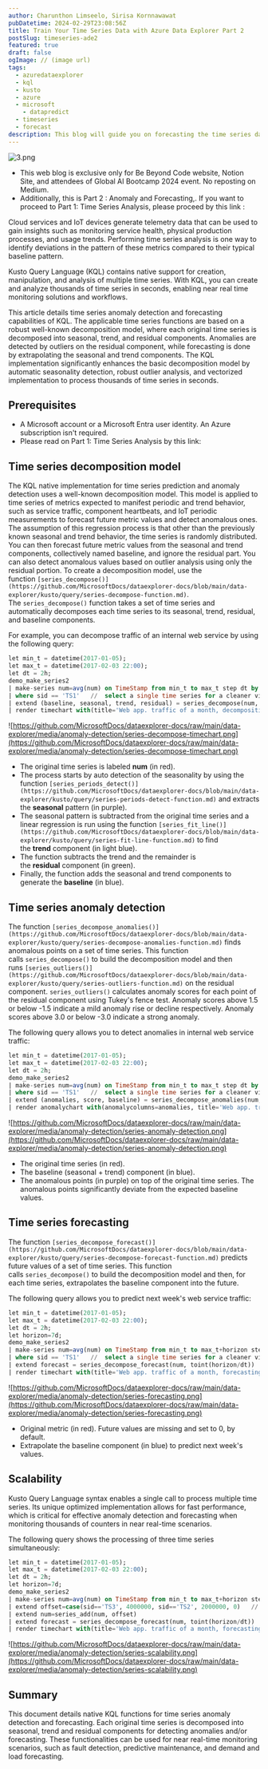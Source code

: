 ```yaml
---
author: Charunthon Limseelo, Sirisa Kornnawawat
pubDatetime: 2024-02-29T23:08:56Z
title: Train Your Time Series Data with Azure Data Explorer Part 2
postSlug: timeseries-ade2
featured: true
draft: false
ogImage: // (image url)
tags:
  - azuredataexplorer
  - kql
  - kusto
  - azure
  - microsoft
	- datapredict
  - timeseries
  - forecast
description: This blog will guide you on forecasting the time series dataset on Azure Data Explorer
---
```


![3.png](https://boatchrnthn.notion.site/image/https%3A%2F%2Fprod-files-secure.s3.us-west-2.amazonaws.com%2Fdc9f3c9a-ac9d-4d06-b551-6ddd8dfd0ebf%2Fc1e14aac-f3c2-46e9-b65f-458f79af7e20%2F3.png?table=block&id=e943d1c1-fa94-418c-87cc-1c100636b56c&spaceId=dc9f3c9a-ac9d-4d06-b551-6ddd8dfd0ebf&width=2000&userId=&cache=v2)

- This web blog is exclusive only for Be Beyond Code website, Notion Site, and attendees of Global AI Bootcamp 2024 event. No reposting on Medium.
- Additionally, this is Part 2 : Anomaly and Forecasting,. If you want to proceed to Part 1: Time Series Analysis, please proceed by this link :

Cloud services and IoT devices generate telemetry data that can be used to gain insights such as monitoring service health, physical production processes, and usage trends. Performing time series analysis is one way to identify deviations in the pattern of these metrics compared to their typical baseline pattern.

Kusto Query Language (KQL) contains native support for creation, manipulation, and analysis of multiple time series. With KQL, you can create and analyze thousands of time series in seconds, enabling near real time monitoring solutions and workflows.

This article details time series anomaly detection and forecasting capabilities of KQL. The applicable time series functions are based on a robust well-known decomposition model, where each original time series is decomposed into seasonal, trend, and residual components. Anomalies are detected by outliers on the residual component, while forecasting is done by extrapolating the seasonal and trend components. The KQL implementation significantly enhances the basic decomposition model by automatic seasonality detection, robust outlier analysis, and vectorized implementation to process thousands of time series in seconds.

## **Prerequisites**

- A Microsoft account or a Microsoft Entra user identity. An Azure subscription isn't required.
- Please read on Part 1: Time Series Analysis by this link:

## **Time series decomposition model**

The KQL native implementation for time series prediction and anomaly detection uses a well-known decomposition model. This model is applied to time series of metrics expected to manifest periodic and trend behavior, such as service traffic, component heartbeats, and IoT periodic measurements to forecast future metric values and detect anomalous ones. The assumption of this regression process is that other than the previously known seasonal and trend behavior, the time series is randomly distributed. You can then forecast future metric values from the seasonal and trend components, collectively named baseline, and ignore the residual part. You can also detect anomalous values based on outlier analysis using only the residual portion. To create a decomposition model, use the function `[series_decompose()](https://github.com/MicrosoftDocs/dataexplorer-docs/blob/main/data-explorer/kusto/query/series-decompose-function.md)`. The `series_decompose()` function takes a set of time series and automatically decomposes each time series to its seasonal, trend, residual, and baseline components.

For example, you can decompose traffic of an internal web service by using the following query:

```sql
let min_t = datetime(2017-01-05);
let max_t = datetime(2017-02-03 22:00);
let dt = 2h;
demo_make_series2
| make-series num=avg(num) on TimeStamp from min_t to max_t step dt by sid
| where sid == 'TS1'   //  select a single time series for a cleaner visualization
| extend (baseline, seasonal, trend, residual) = series_decompose(num, -1, 'linefit')  //  decomposition of a set of time series to seasonal, trend, residual, and baseline (seasonal+trend)
| render timechart with(title='Web app. traffic of a month, decomposition', ysplit=panels)
```

![https://github.com/MicrosoftDocs/dataexplorer-docs/raw/main/data-explorer/media/anomaly-detection/series-decompose-timechart.png](https://github.com/MicrosoftDocs/dataexplorer-docs/raw/main/data-explorer/media/anomaly-detection/series-decompose-timechart.png)

- The original time series is labeled **num** (in red).
- The process starts by auto detection of the seasonality by using the function `[series_periods_detect()](https://github.com/MicrosoftDocs/dataexplorer-docs/blob/main/data-explorer/kusto/query/series-periods-detect-function.md)` and extracts the **seasonal** pattern (in purple).
- The seasonal pattern is subtracted from the original time series and a linear regression is run using the function `[series_fit_line()](https://github.com/MicrosoftDocs/dataexplorer-docs/blob/main/data-explorer/kusto/query/series-fit-line-function.md)` to find the **trend** component (in light blue).
- The function subtracts the trend and the remainder is the **residual** component (in green).
- Finally, the function adds the seasonal and trend components to generate the **baseline** (in blue).

## **Time series anomaly detection**

The function `[series_decompose_anomalies()](https://github.com/MicrosoftDocs/dataexplorer-docs/blob/main/data-explorer/kusto/query/series-decompose-anomalies-function.md)` finds anomalous points on a set of time series. This function calls `series_decompose()` to build the decomposition model and then runs `[series_outliers()](https://github.com/MicrosoftDocs/dataexplorer-docs/blob/main/data-explorer/kusto/query/series-outliers-function.md)` on the residual component. `series_outliers()` calculates anomaly scores for each point of the residual component using Tukey's fence test. Anomaly scores above 1.5 or below -1.5 indicate a mild anomaly rise or decline respectively. Anomaly scores above 3.0 or below -3.0 indicate a strong anomaly.

The following query allows you to detect anomalies in internal web service traffic:

```sql
let min_t = datetime(2017-01-05);
let max_t = datetime(2017-02-03 22:00);
let dt = 2h;
demo_make_series2
| make-series num=avg(num) on TimeStamp from min_t to max_t step dt by sid
| where sid == 'TS1'   //  select a single time series for a cleaner visualization
| extend (anomalies, score, baseline) = series_decompose_anomalies(num, 1.5, -1, 'linefit')
| render anomalychart with(anomalycolumns=anomalies, title='Web app. traffic of a month, anomalies') //use "| render anomalychart with anomalycolumns=anomalies" to render the anomalies as bold points on the series charts.
```

![https://github.com/MicrosoftDocs/dataexplorer-docs/raw/main/data-explorer/media/anomaly-detection/series-anomaly-detection.png](https://github.com/MicrosoftDocs/dataexplorer-docs/raw/main/data-explorer/media/anomaly-detection/series-anomaly-detection.png)

- The original time series (in red).
- The baseline (seasonal + trend) component (in blue).
- The anomalous points (in purple) on top of the original time series. The anomalous points significantly deviate from the expected baseline values.

## **Time series forecasting**

The function `[series_decompose_forecast()](https://github.com/MicrosoftDocs/dataexplorer-docs/blob/main/data-explorer/kusto/query/series-decompose-forecast-function.md)` predicts future values of a set of time series. This function calls `series_decompose()` to build the decomposition model and then, for each time series, extrapolates the baseline component into the future.

The following query allows you to predict next week's web service traffic:

```sql
let min_t = datetime(2017-01-05);
let max_t = datetime(2017-02-03 22:00);
let dt = 2h;
let horizon=7d;
demo_make_series2
| make-series num=avg(num) on TimeStamp from min_t to max_t+horizon step dt by sid
| where sid == 'TS1'   //  select a single time series for a cleaner visualization
| extend forecast = series_decompose_forecast(num, toint(horizon/dt))
| render timechart with(title='Web app. traffic of a month, forecasting the next week by Time Series Decomposition')
```

![https://github.com/MicrosoftDocs/dataexplorer-docs/raw/main/data-explorer/media/anomaly-detection/series-forecasting.png](https://github.com/MicrosoftDocs/dataexplorer-docs/raw/main/data-explorer/media/anomaly-detection/series-forecasting.png)

- Original metric (in red). Future values are missing and set to 0, by default.
- Extrapolate the baseline component (in blue) to predict next week's values.

## **Scalability**

Kusto Query Language syntax enables a single call to process multiple time series. Its unique optimized implementation allows for fast performance, which is critical for effective anomaly detection and forecasting when monitoring thousands of counters in near real-time scenarios.

The following query shows the processing of three time series simultaneously:

```sql
let min_t = datetime(2017-01-05);
let max_t = datetime(2017-02-03 22:00);
let dt = 2h;
let horizon=7d;
demo_make_series2
| make-series num=avg(num) on TimeStamp from min_t to max_t+horizon step dt by sid
| extend offset=case(sid=='TS3', 4000000, sid=='TS2', 2000000, 0)   //  add artificial offset for easy visualization of multiple time series
| extend num=series_add(num, offset)
| extend forecast = series_decompose_forecast(num, toint(horizon/dt))
| render timechart with(title='Web app. traffic of a month, forecasting the next week for 3 time series')
```

![https://github.com/MicrosoftDocs/dataexplorer-docs/raw/main/data-explorer/media/anomaly-detection/series-scalability.png](https://github.com/MicrosoftDocs/dataexplorer-docs/raw/main/data-explorer/media/anomaly-detection/series-scalability.png)

## **Summary**

This document details native KQL functions for time series anomaly detection and forecasting. Each original time series is decomposed into seasonal, trend and residual components for detecting anomalies and/or forecasting. These functionalities can be used for near real-time monitoring scenarios, such as fault detection, predictive maintenance, and demand and load forecasting.
